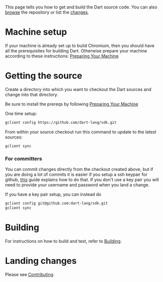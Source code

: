 This page tells you how to get and build the Dart source code.
You can also [browse](https://github.com/dart-lang/sdk) the repository or list the [changes](https://github.com/dart-lang/sdk/commits/master).

# Machine setup

If your machine is already set up to build Chromium, then you should have all the prerequisites for building Dart. Otherwise prepare your machine according to these instructions: [Preparing Your Machine](Preparing-your-machine-to-build-the-Dart-SDK)

# Getting the source

Create a directory into which you want to checkout the Dart sources and change into that directory.

Be sure to install the prereqs by following [Preparing Your Machine](Preparing-your-machine-to-build-the-Dart-SDK)

One time setup:
```bash
gclient config https://github.com/dart-lang/sdk.git
```

From within your source checkout run this command to update to the latest sources:
```bash
gclient sync
```

### For committers

You can commit changes directly from the checkout created above, but if you are doing a lot of commits it is easier if you setup a ssh keypair for github, [this](https://help.github.com/articles/generating-ssh-keys/) guide explains how to do that. If you don't use a key pair you will need to provide your username and password when you land a change.

If you have a key pair setup, you can instead do
```bash
gclient config git@github.com:dart-lang/sdk.git
gclient sync
```
# Building

For instructions on how to build and test, refer to [Building](Building).

# Landing changes

Please see [Contributing](Contributing).